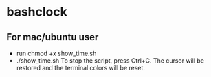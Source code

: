 # bashclock
## For mac/ubuntu user
- run chmod +x show_time.sh
- ./show_time.sh
To stop the script, press Ctrl+C. The cursor will be restored and the terminal colors will be reset.
